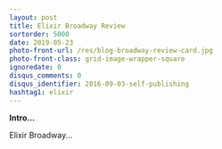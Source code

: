 ```yaml
---
layout: post
title: Elixir Broadway Review
sortorder: 5000
date: 2019-05-23
photo-front-url: /res/blog-broadway-review-card.jpg
photo-front-class: grid-image-wrapper-square
ignoredate: 0
disqus_comments: 0
disqus_identifier: 2016-09-03-self-publishing
hashtag1: elixir
---
```


**Intro...**

Elixir Broadway...
